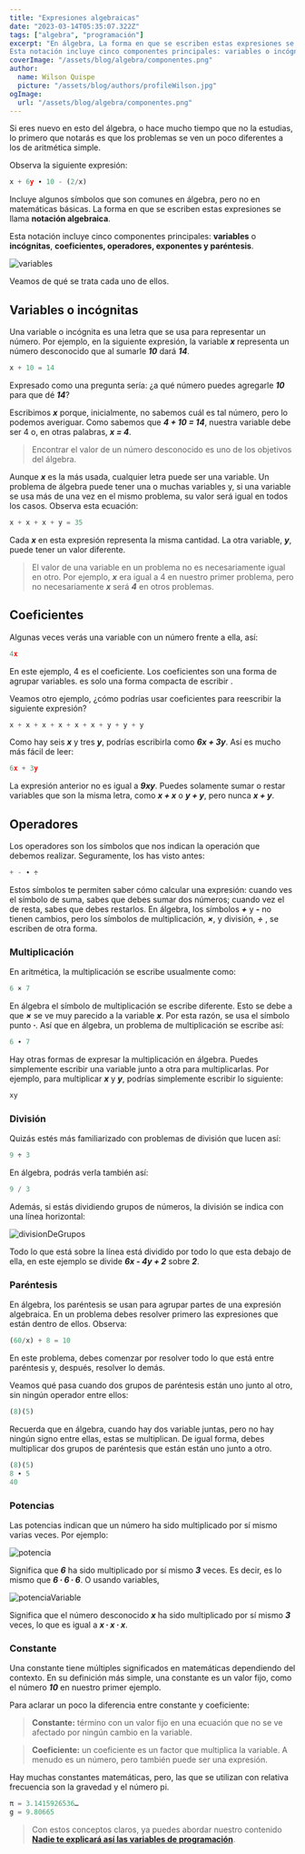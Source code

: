 ```yaml
---
title: "Expresiones algebraicas"
date: "2023-03-14T05:35:07.322Z"
tags: ["algebra", "programación"]
excerpt: "En álgebra, La forma en que se escriben estas expresiones se llama notación algebraica.
Esta notación incluye cinco componentes principales: variables o incógnitas, coeficientes, operadores, exponentes y paréntesis."
coverImage: "/assets/blog/algebra/componentes.png"
author:
  name: Wilson Quispe
  picture: "/assets/blog/authors/profileWilson.jpg"
ogImage:
  url: "/assets/blog/algebra/componentes.png"
---
```


Si eres nuevo en esto del álgebra, o hace mucho tiempo que no la estudias, lo primero que notarás es que los problemas se ven un poco diferentes a los de aritmética simple.

Observa la siguiente expresión:

```python
x + 6y ∙ 10 - (2/x)
```

Incluye algunos símbolos que son comunes en álgebra, pero no en matemáticas básicas. La forma en que se escriben estas expresiones se llama **notación algebraica**.

Esta notación incluye cinco componentes principales: **variables** o **incógnitas**, **coeficientes, operadores, exponentes y paréntesis**.

![variables](/assets/blog/algebra/componentes.png)

Veamos de qué se trata cada uno de ellos.

## Variables o incógnitas

Una variable o incógnita es una letra que se usa para representar un número. Por ejemplo, en la siguiente expresión, la variable **_x_** representa un número desconocido que al sumarle **_10_** dará **_14_**.

```python
x + 10 = 14
```

Expresado como una pregunta sería: ¿a qué número puedes agregarle **_10_** para que dé **_14_**?

Escribimos **_x_** porque, inicialmente, no sabemos cuál es tal número, pero lo podemos averiguar. Como sabemos que **_4 + 10 = 14_**, nuestra variable debe ser 4 o, en otras palabras, **_x = 4_**.

> Encontrar el valor de un número desconocido es uno de los objetivos del álgebra.

Aunque **_x_** es la más usada, cualquier letra puede ser una variable. Un problema de álgebra puede tener una o muchas variables y, si una variable se usa más de una vez en el mismo problema, su valor será igual en todos los casos. Observa esta ecuación:

```python
x + x + x + y = 35
```

Cada **_x_** en esta expresión representa la misma cantidad. La otra variable, **_y_**, puede tener un valor diferente.

> El valor de una variable en un problema no es necesariamente igual en otro. Por ejemplo, **_x_** era igual a 4 en nuestro primer problema, pero no necesariamente **_x_** será **_4_** en otros problemas.

## Coeficientes

Algunas veces verás una variable con un número frente a ella, así:

```python
4x
```

En este ejemplo, 4 es el coeficiente. Los coeficientes son una forma de agrupar variables. es solo una forma compacta de escribir .

Veamos otro ejemplo, ¿cómo podrías usar coeficientes para reescribir la siguiente expresión?

```python
x + x + x + x + x + x + y + y + y
```

Como hay seis **_x_** y tres **_y_**, podrías escribirla como **_6x + 3y_**. Así es mucho más fácil de leer:

```js
6x + 3y
```

La expresión anterior no es igual a **_9xy_**. Puedes solamente sumar o restar variables que son la misma letra, como **_x + x_** o **_y + y_**, pero nunca **_x + y_**.

## Operadores

Los operadores son los símbolos que nos indican la operación que debemos realizar. Seguramente, los has visto antes:

```js
+ - ∙ ÷
```

Estos símbolos te permiten saber cómo calcular una expresión: cuando ves el símbolo de suma, sabes que debes sumar dos números; cuando vez el de resta, sabes que debes restarlos. En álgebra, los símbolos **_+_** y **_-_** no tienen cambios, pero los símbolos de multiplicación, **_×_**, y división, **_÷_** , se escriben de otra forma.

### Multiplicación

En aritmética, la multiplicación se escribe usualmente como:

```js
6 × 7
```

En álgebra el símbolo de multiplicación se escribe diferente. Esto se debe a que **_×_** se ve muy parecido a la variable **_x_**. Por esta razón, se usa el símbolo punto **_∙_**. Así que en álgebra, un problema de multiplicación se escribe así:

```python
6 ∙ 7
```

Hay otras formas de expresar la multiplicación en álgebra. Puedes simplemente escribir una variable junto a otra para multiplicarlas. Por ejemplo, para multiplicar **_x_** y **_y_**, podrías simplemente escribir lo siguiente:

```python
xy
```

### División

Quizás estés más familiarizado con problemas de división que lucen así:

```js
9 ÷ 3
```

En álgebra, podrás verla también así:

```python
9 / 3
```

Además, si estás dividiendo grupos de números, la división se indica con una línea horizontal:

![divisionDeGrupos](/assets/blog/algebra/divisionGrupal.png)

Todo lo que está sobre la línea está dividido por todo lo que esta debajo de ella, en este ejemplo se divide **_6x - 4y + 2_** sobre **_2_**.

### Paréntesis

En álgebra, los paréntesis se usan para agrupar partes de una expresión algebraica. En un problema debes resolver primero las expresiones que están dentro de ellos. Observa:

```python
(60/x) + 8 = 10
```

En este problema, debes comenzar por resolver todo lo que está entre paréntesis y, después, resolver lo demás.

Veamos qué pasa cuando dos grupos de paréntesis están uno junto al otro, sin ningún operador entre ellos:

```python
(8)(5)
```

Recuerda que en álgebra, cuando hay dos variable juntas, pero no hay ningún signo entre ellas, estas se multiplican. De igual forma, debes multiplicar dos grupos de paréntesis que están están uno junto a otro.

```js
(8)(5)
8 ∙ 5
40
```

### Potencias

Las potencias indican que un número ha sido multiplicado por sí mismo varias veces. Por ejemplo:

![potencia](/assets/blog/algebra/exponente.png)

Significa que **_6_** ha sido multiplicado por sí mismo **_3_** veces. Es decir, es lo mismo que **_6 ∙ 6 ∙ 6_**.
O usando variables,

![potenciaVariable](/assets/blog/algebra/variableExponente.png)

Significa que el número desconocido **_x_** ha sido multiplicado por sí mismo **_3_** veces, lo que es igual a **_x ∙ x ∙ x_**.

### Constante

Una constante tiene múltiples significados en matemáticas dependiendo del contexto. En su definición más simple, una constante es un valor fijo, como el número **_10_** en nuestro primer ejemplo.

Para aclarar un poco la diferencia entre constante y coeficiente:

> **Constante:** término con un valor fijo en una ecuación que no se ve afectado por ningún cambio en la variable.

> **Coeficiente:** un coeficiente es un factor que multiplica la variable. A menudo es un número, pero también puede ser una expresión.

Hay muchas constantes matemáticas, pero, las que se utilizan con relativa frecuencia son la gravedad y el número pi.

```php
π = 3.1415926536…
g = 9.80665
```

> Con estos conceptos claros, ya puedes abordar nuestro contenido [**Nadie te explicará así las variables de programación**](https://wilsonquispe.vercel.app/posts/variables "Nadie te explicará así las variables de programación").
